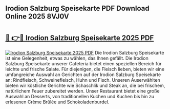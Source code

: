 ## Irodion Salzburg Speisekarte PDF Download Online 2025 8VJ0V

# <h2><a href="http://gc5pmf.nevu.top/?p=Irodion+Salzburg+Speisekarte">🔗 👉🔴 Irodion Salzburg Speisekarte 2025 PDF</a></h2>

[![Irodion Salzburg Speisekarte 2025 PDF](https://i.imgur.com/dBaPXMq.png)](http://gc5pmf.nevu.top/?p=Irodion+Salzburg+Speisekarte)
Die Irodion Salzburg Speisekarte ist eine Gelegenheit, etwas zu wählen, das Ihnen gefällt. Die Irodion Salzburg Speisekarte unserer Cafeteria bietet einen speziellen Bereich für leichte und frische Salate. Für diejenigen, die Fleisch lieben, bieten wir eine umfangreiche Auswahl an Gerichten auf der Irodion Salzburg Speisekarte an: Rindfleisch, Schweinefleisch, Huhn und Fisch. Unseren Auserwählten bieten wir köstliche Gerichte wie Schaschlik und Steak an, die bei frischem, natürlichem Feuer zubereitet werden. Unser Restaurant bietet eine große Auswahl an Desserts, von traditionellen Kuchen und Kuchen bis hin zu erlesenen Crème Brûlée und Schokoladenburdel.
